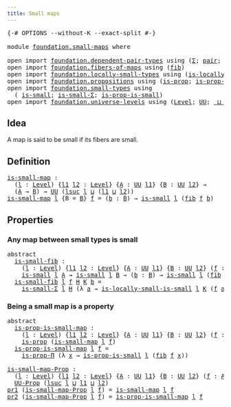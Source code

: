 ```yaml
---
title: Small maps
---
```


<pre class="Agda"><a id="36" class="Symbol">{-#</a> <a id="40" class="Keyword">OPTIONS</a> <a id="48" class="Pragma">--without-K</a> <a id="60" class="Pragma">--exact-split</a> <a id="74" class="Symbol">#-}</a>

<a id="79" class="Keyword">module</a> <a id="86" href="foundation.small-maps.html" class="Module">foundation.small-maps</a> <a id="108" class="Keyword">where</a>

<a id="115" class="Keyword">open</a> <a id="120" class="Keyword">import</a> <a id="127" href="foundation.dependent-pair-types.html" class="Module">foundation.dependent-pair-types</a> <a id="159" class="Keyword">using</a> <a id="165" class="Symbol">(</a><a id="166" href="foundation-core.dependent-pair-types.html#515" class="Record">Σ</a><a id="167" class="Symbol">;</a> <a id="169" href="foundation-core.dependent-pair-types.html#588" class="InductiveConstructor">pair</a><a id="173" class="Symbol">;</a> <a id="175" href="foundation-core.dependent-pair-types.html#605" class="Field">pr1</a><a id="178" class="Symbol">;</a> <a id="180" href="foundation-core.dependent-pair-types.html#617" class="Field">pr2</a><a id="183" class="Symbol">)</a>
<a id="185" class="Keyword">open</a> <a id="190" class="Keyword">import</a> <a id="197" href="foundation.fibers-of-maps.html" class="Module">foundation.fibers-of-maps</a> <a id="223" class="Keyword">using</a> <a id="229" class="Symbol">(</a><a id="230" href="foundation-core.fibers-of-maps.html#942" class="Function">fib</a><a id="233" class="Symbol">)</a>
<a id="235" class="Keyword">open</a> <a id="240" class="Keyword">import</a> <a id="247" href="foundation.locally-small-types.html" class="Module">foundation.locally-small-types</a> <a id="278" class="Keyword">using</a> <a id="284" class="Symbol">(</a><a id="285" href="foundation.locally-small-types.html#1068" class="Function">is-locally-small-is-small</a><a id="310" class="Symbol">)</a>
<a id="312" class="Keyword">open</a> <a id="317" class="Keyword">import</a> <a id="324" href="foundation.propositions.html" class="Module">foundation.propositions</a> <a id="348" class="Keyword">using</a> <a id="354" class="Symbol">(</a><a id="355" href="foundation-core.propositions.html#1309" class="Function">is-prop</a><a id="362" class="Symbol">;</a> <a id="364" href="foundation-core.propositions.html#6158" class="Function">is-prop-Π</a><a id="373" class="Symbol">;</a> <a id="375" href="foundation-core.propositions.html#1393" class="Function">UU-Prop</a><a id="382" class="Symbol">)</a>
<a id="384" class="Keyword">open</a> <a id="389" class="Keyword">import</a> <a id="396" href="foundation.small-types.html" class="Module">foundation.small-types</a> <a id="419" class="Keyword">using</a>
  <a id="427" class="Symbol">(</a> <a id="429" href="foundation.small-types.html#1607" class="Function">is-small</a><a id="437" class="Symbol">;</a> <a id="439" href="foundation.small-types.html#3067" class="Function">is-small-Σ</a><a id="449" class="Symbol">;</a> <a id="451" href="foundation.small-types.html#5066" class="Function">is-prop-is-small</a><a id="467" class="Symbol">)</a>
<a id="469" class="Keyword">open</a> <a id="474" class="Keyword">import</a> <a id="481" href="foundation.universe-levels.html" class="Module">foundation.universe-levels</a> <a id="508" class="Keyword">using</a> <a id="514" class="Symbol">(</a><a id="515" href="Agda.Primitive.html#597" class="Postulate">Level</a><a id="520" class="Symbol">;</a> <a id="522" href="foundation-core.universe-levels.html#235" class="Primitive">UU</a><a id="524" class="Symbol">;</a> <a id="526" href="Agda.Primitive.html#810" class="Primitive Operator">_⊔_</a><a id="529" class="Symbol">;</a> <a id="531" href="Agda.Primitive.html#780" class="Primitive">lsuc</a><a id="535" class="Symbol">)</a>
</pre>
## Idea

A map is said to be small if its fibers are small.

## Definition

<pre class="Agda"><a id="is-small-map"></a><a id="626" href="foundation.small-maps.html#626" class="Function">is-small-map</a> <a id="639" class="Symbol">:</a>
  <a id="643" class="Symbol">(</a><a id="644" href="foundation.small-maps.html#644" class="Bound">l</a> <a id="646" class="Symbol">:</a> <a id="648" href="Agda.Primitive.html#597" class="Postulate">Level</a><a id="653" class="Symbol">)</a> <a id="655" class="Symbol">{</a><a id="656" href="foundation.small-maps.html#656" class="Bound">l1</a> <a id="659" href="foundation.small-maps.html#659" class="Bound">l2</a> <a id="662" class="Symbol">:</a> <a id="664" href="Agda.Primitive.html#597" class="Postulate">Level</a><a id="669" class="Symbol">}</a> <a id="671" class="Symbol">{</a><a id="672" href="foundation.small-maps.html#672" class="Bound">A</a> <a id="674" class="Symbol">:</a> <a id="676" href="foundation-core.universe-levels.html#235" class="Primitive">UU</a> <a id="679" href="foundation.small-maps.html#656" class="Bound">l1</a><a id="681" class="Symbol">}</a> <a id="683" class="Symbol">{</a><a id="684" href="foundation.small-maps.html#684" class="Bound">B</a> <a id="686" class="Symbol">:</a> <a id="688" href="foundation-core.universe-levels.html#235" class="Primitive">UU</a> <a id="691" href="foundation.small-maps.html#659" class="Bound">l2</a><a id="693" class="Symbol">}</a> <a id="695" class="Symbol">→</a>
  <a id="699" class="Symbol">(</a><a id="700" href="foundation.small-maps.html#672" class="Bound">A</a> <a id="702" class="Symbol">→</a> <a id="704" href="foundation.small-maps.html#684" class="Bound">B</a><a id="705" class="Symbol">)</a> <a id="707" class="Symbol">→</a> <a id="709" href="foundation-core.universe-levels.html#235" class="Primitive">UU</a> <a id="712" class="Symbol">(</a><a id="713" href="Agda.Primitive.html#780" class="Primitive">lsuc</a> <a id="718" href="foundation.small-maps.html#644" class="Bound">l</a> <a id="720" href="Agda.Primitive.html#810" class="Primitive Operator">⊔</a> <a id="722" class="Symbol">(</a><a id="723" href="foundation.small-maps.html#656" class="Bound">l1</a> <a id="726" href="Agda.Primitive.html#810" class="Primitive Operator">⊔</a> <a id="728" href="foundation.small-maps.html#659" class="Bound">l2</a><a id="730" class="Symbol">))</a>
<a id="733" href="foundation.small-maps.html#626" class="Function">is-small-map</a> <a id="746" href="foundation.small-maps.html#746" class="Bound">l</a> <a id="748" class="Symbol">{</a><a id="749" class="Argument">B</a> <a id="751" class="Symbol">=</a> <a id="753" href="foundation.small-maps.html#753" class="Bound">B</a><a id="754" class="Symbol">}</a> <a id="756" href="foundation.small-maps.html#756" class="Bound">f</a> <a id="758" class="Symbol">=</a> <a id="760" class="Symbol">(</a><a id="761" href="foundation.small-maps.html#761" class="Bound">b</a> <a id="763" class="Symbol">:</a> <a id="765" href="foundation.small-maps.html#753" class="Bound">B</a><a id="766" class="Symbol">)</a> <a id="768" class="Symbol">→</a> <a id="770" href="foundation.small-types.html#1607" class="Function">is-small</a> <a id="779" href="foundation.small-maps.html#746" class="Bound">l</a> <a id="781" class="Symbol">(</a><a id="782" href="foundation-core.fibers-of-maps.html#942" class="Function">fib</a> <a id="786" href="foundation.small-maps.html#756" class="Bound">f</a> <a id="788" href="foundation.small-maps.html#761" class="Bound">b</a><a id="789" class="Symbol">)</a>
</pre>
## Properties

### Any map between small types is small

<pre class="Agda"><a id="861" class="Keyword">abstract</a>
  <a id="is-small-fib"></a><a id="872" href="foundation.small-maps.html#872" class="Function">is-small-fib</a> <a id="885" class="Symbol">:</a>
    <a id="891" class="Symbol">(</a><a id="892" href="foundation.small-maps.html#892" class="Bound">l</a> <a id="894" class="Symbol">:</a> <a id="896" href="Agda.Primitive.html#597" class="Postulate">Level</a><a id="901" class="Symbol">)</a> <a id="903" class="Symbol">{</a><a id="904" href="foundation.small-maps.html#904" class="Bound">l1</a> <a id="907" href="foundation.small-maps.html#907" class="Bound">l2</a> <a id="910" class="Symbol">:</a> <a id="912" href="Agda.Primitive.html#597" class="Postulate">Level</a><a id="917" class="Symbol">}</a> <a id="919" class="Symbol">{</a><a id="920" href="foundation.small-maps.html#920" class="Bound">A</a> <a id="922" class="Symbol">:</a> <a id="924" href="foundation-core.universe-levels.html#235" class="Primitive">UU</a> <a id="927" href="foundation.small-maps.html#904" class="Bound">l1</a><a id="929" class="Symbol">}</a> <a id="931" class="Symbol">{</a><a id="932" href="foundation.small-maps.html#932" class="Bound">B</a> <a id="934" class="Symbol">:</a> <a id="936" href="foundation-core.universe-levels.html#235" class="Primitive">UU</a> <a id="939" href="foundation.small-maps.html#907" class="Bound">l2</a><a id="941" class="Symbol">}</a> <a id="943" class="Symbol">(</a><a id="944" href="foundation.small-maps.html#944" class="Bound">f</a> <a id="946" class="Symbol">:</a> <a id="948" href="foundation.small-maps.html#920" class="Bound">A</a> <a id="950" class="Symbol">→</a> <a id="952" href="foundation.small-maps.html#932" class="Bound">B</a><a id="953" class="Symbol">)</a> <a id="955" class="Symbol">→</a>
    <a id="961" href="foundation.small-types.html#1607" class="Function">is-small</a> <a id="970" href="foundation.small-maps.html#892" class="Bound">l</a> <a id="972" href="foundation.small-maps.html#920" class="Bound">A</a> <a id="974" class="Symbol">→</a> <a id="976" href="foundation.small-types.html#1607" class="Function">is-small</a> <a id="985" href="foundation.small-maps.html#892" class="Bound">l</a> <a id="987" href="foundation.small-maps.html#932" class="Bound">B</a> <a id="989" class="Symbol">→</a> <a id="991" class="Symbol">(</a><a id="992" href="foundation.small-maps.html#992" class="Bound">b</a> <a id="994" class="Symbol">:</a> <a id="996" href="foundation.small-maps.html#932" class="Bound">B</a><a id="997" class="Symbol">)</a> <a id="999" class="Symbol">→</a> <a id="1001" href="foundation.small-types.html#1607" class="Function">is-small</a> <a id="1010" href="foundation.small-maps.html#892" class="Bound">l</a> <a id="1012" class="Symbol">(</a><a id="1013" href="foundation-core.fibers-of-maps.html#942" class="Function">fib</a> <a id="1017" href="foundation.small-maps.html#944" class="Bound">f</a> <a id="1019" href="foundation.small-maps.html#992" class="Bound">b</a><a id="1020" class="Symbol">)</a>
  <a id="1024" href="foundation.small-maps.html#872" class="Function">is-small-fib</a> <a id="1037" href="foundation.small-maps.html#1037" class="Bound">l</a> <a id="1039" href="foundation.small-maps.html#1039" class="Bound">f</a> <a id="1041" href="foundation.small-maps.html#1041" class="Bound">H</a> <a id="1043" href="foundation.small-maps.html#1043" class="Bound">K</a> <a id="1045" href="foundation.small-maps.html#1045" class="Bound">b</a> <a id="1047" class="Symbol">=</a>
    <a id="1053" href="foundation.small-types.html#3067" class="Function">is-small-Σ</a> <a id="1064" href="foundation.small-maps.html#1037" class="Bound">l</a> <a id="1066" href="foundation.small-maps.html#1041" class="Bound">H</a> <a id="1068" class="Symbol">(λ</a> <a id="1071" href="foundation.small-maps.html#1071" class="Bound">a</a> <a id="1073" class="Symbol">→</a> <a id="1075" href="foundation.locally-small-types.html#1068" class="Function">is-locally-small-is-small</a> <a id="1101" href="foundation.small-maps.html#1037" class="Bound">l</a> <a id="1103" href="foundation.small-maps.html#1043" class="Bound">K</a> <a id="1105" class="Symbol">(</a><a id="1106" href="foundation.small-maps.html#1039" class="Bound">f</a> <a id="1108" href="foundation.small-maps.html#1071" class="Bound">a</a><a id="1109" class="Symbol">)</a> <a id="1111" href="foundation.small-maps.html#1045" class="Bound">b</a><a id="1112" class="Symbol">)</a>
</pre>
### Being a small map is a property

<pre class="Agda"><a id="1164" class="Keyword">abstract</a>
  <a id="is-prop-is-small-map"></a><a id="1175" href="foundation.small-maps.html#1175" class="Function">is-prop-is-small-map</a> <a id="1196" class="Symbol">:</a>
    <a id="1202" class="Symbol">(</a><a id="1203" href="foundation.small-maps.html#1203" class="Bound">l</a> <a id="1205" class="Symbol">:</a> <a id="1207" href="Agda.Primitive.html#597" class="Postulate">Level</a><a id="1212" class="Symbol">)</a> <a id="1214" class="Symbol">{</a><a id="1215" href="foundation.small-maps.html#1215" class="Bound">l1</a> <a id="1218" href="foundation.small-maps.html#1218" class="Bound">l2</a> <a id="1221" class="Symbol">:</a> <a id="1223" href="Agda.Primitive.html#597" class="Postulate">Level</a><a id="1228" class="Symbol">}</a> <a id="1230" class="Symbol">{</a><a id="1231" href="foundation.small-maps.html#1231" class="Bound">A</a> <a id="1233" class="Symbol">:</a> <a id="1235" href="foundation-core.universe-levels.html#235" class="Primitive">UU</a> <a id="1238" href="foundation.small-maps.html#1215" class="Bound">l1</a><a id="1240" class="Symbol">}</a> <a id="1242" class="Symbol">{</a><a id="1243" href="foundation.small-maps.html#1243" class="Bound">B</a> <a id="1245" class="Symbol">:</a> <a id="1247" href="foundation-core.universe-levels.html#235" class="Primitive">UU</a> <a id="1250" href="foundation.small-maps.html#1218" class="Bound">l2</a><a id="1252" class="Symbol">}</a> <a id="1254" class="Symbol">(</a><a id="1255" href="foundation.small-maps.html#1255" class="Bound">f</a> <a id="1257" class="Symbol">:</a> <a id="1259" href="foundation.small-maps.html#1231" class="Bound">A</a> <a id="1261" class="Symbol">→</a> <a id="1263" href="foundation.small-maps.html#1243" class="Bound">B</a><a id="1264" class="Symbol">)</a> <a id="1266" class="Symbol">→</a>
    <a id="1272" href="foundation-core.propositions.html#1309" class="Function">is-prop</a> <a id="1280" class="Symbol">(</a><a id="1281" href="foundation.small-maps.html#626" class="Function">is-small-map</a> <a id="1294" href="foundation.small-maps.html#1203" class="Bound">l</a> <a id="1296" href="foundation.small-maps.html#1255" class="Bound">f</a><a id="1297" class="Symbol">)</a>
  <a id="1301" href="foundation.small-maps.html#1175" class="Function">is-prop-is-small-map</a> <a id="1322" href="foundation.small-maps.html#1322" class="Bound">l</a> <a id="1324" href="foundation.small-maps.html#1324" class="Bound">f</a> <a id="1326" class="Symbol">=</a>
    <a id="1332" href="foundation-core.propositions.html#6158" class="Function">is-prop-Π</a> <a id="1342" class="Symbol">(λ</a> <a id="1345" href="foundation.small-maps.html#1345" class="Bound">x</a> <a id="1347" class="Symbol">→</a> <a id="1349" href="foundation.small-types.html#5066" class="Function">is-prop-is-small</a> <a id="1366" href="foundation.small-maps.html#1322" class="Bound">l</a> <a id="1368" class="Symbol">(</a><a id="1369" href="foundation-core.fibers-of-maps.html#942" class="Function">fib</a> <a id="1373" href="foundation.small-maps.html#1324" class="Bound">f</a> <a id="1375" href="foundation.small-maps.html#1345" class="Bound">x</a><a id="1376" class="Symbol">))</a>

<a id="is-small-map-Prop"></a><a id="1380" href="foundation.small-maps.html#1380" class="Function">is-small-map-Prop</a> <a id="1398" class="Symbol">:</a>
  <a id="1402" class="Symbol">(</a><a id="1403" href="foundation.small-maps.html#1403" class="Bound">l</a> <a id="1405" class="Symbol">:</a> <a id="1407" href="Agda.Primitive.html#597" class="Postulate">Level</a><a id="1412" class="Symbol">)</a> <a id="1414" class="Symbol">{</a><a id="1415" href="foundation.small-maps.html#1415" class="Bound">l1</a> <a id="1418" href="foundation.small-maps.html#1418" class="Bound">l2</a> <a id="1421" class="Symbol">:</a> <a id="1423" href="Agda.Primitive.html#597" class="Postulate">Level</a><a id="1428" class="Symbol">}</a> <a id="1430" class="Symbol">{</a><a id="1431" href="foundation.small-maps.html#1431" class="Bound">A</a> <a id="1433" class="Symbol">:</a> <a id="1435" href="foundation-core.universe-levels.html#235" class="Primitive">UU</a> <a id="1438" href="foundation.small-maps.html#1415" class="Bound">l1</a><a id="1440" class="Symbol">}</a> <a id="1442" class="Symbol">{</a><a id="1443" href="foundation.small-maps.html#1443" class="Bound">B</a> <a id="1445" class="Symbol">:</a> <a id="1447" href="foundation-core.universe-levels.html#235" class="Primitive">UU</a> <a id="1450" href="foundation.small-maps.html#1418" class="Bound">l2</a><a id="1452" class="Symbol">}</a> <a id="1454" class="Symbol">(</a><a id="1455" href="foundation.small-maps.html#1455" class="Bound">f</a> <a id="1457" class="Symbol">:</a> <a id="1459" href="foundation.small-maps.html#1431" class="Bound">A</a> <a id="1461" class="Symbol">→</a> <a id="1463" href="foundation.small-maps.html#1443" class="Bound">B</a><a id="1464" class="Symbol">)</a> <a id="1466" class="Symbol">→</a>
  <a id="1470" href="foundation-core.propositions.html#1393" class="Function">UU-Prop</a> <a id="1478" class="Symbol">(</a><a id="1479" href="Agda.Primitive.html#780" class="Primitive">lsuc</a> <a id="1484" href="foundation.small-maps.html#1403" class="Bound">l</a> <a id="1486" href="Agda.Primitive.html#810" class="Primitive Operator">⊔</a> <a id="1488" href="foundation.small-maps.html#1415" class="Bound">l1</a> <a id="1491" href="Agda.Primitive.html#810" class="Primitive Operator">⊔</a> <a id="1493" href="foundation.small-maps.html#1418" class="Bound">l2</a><a id="1495" class="Symbol">)</a>
<a id="1497" href="foundation-core.dependent-pair-types.html#605" class="Field">pr1</a> <a id="1501" class="Symbol">(</a><a id="1502" href="foundation.small-maps.html#1380" class="Function">is-small-map-Prop</a> <a id="1520" href="foundation.small-maps.html#1520" class="Bound">l</a> <a id="1522" href="foundation.small-maps.html#1522" class="Bound">f</a><a id="1523" class="Symbol">)</a> <a id="1525" class="Symbol">=</a> <a id="1527" href="foundation.small-maps.html#626" class="Function">is-small-map</a> <a id="1540" href="foundation.small-maps.html#1520" class="Bound">l</a> <a id="1542" href="foundation.small-maps.html#1522" class="Bound">f</a>
<a id="1544" href="foundation-core.dependent-pair-types.html#617" class="Field">pr2</a> <a id="1548" class="Symbol">(</a><a id="1549" href="foundation.small-maps.html#1380" class="Function">is-small-map-Prop</a> <a id="1567" href="foundation.small-maps.html#1567" class="Bound">l</a> <a id="1569" href="foundation.small-maps.html#1569" class="Bound">f</a><a id="1570" class="Symbol">)</a> <a id="1572" class="Symbol">=</a> <a id="1574" href="foundation.small-maps.html#1175" class="Function">is-prop-is-small-map</a> <a id="1595" href="foundation.small-maps.html#1567" class="Bound">l</a> <a id="1597" href="foundation.small-maps.html#1569" class="Bound">f</a>
</pre>